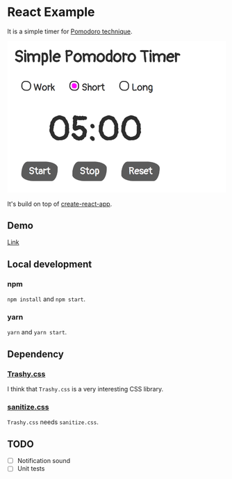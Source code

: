 # React Example

It is a simple timer for [Pomodoro technique](https://en.wikipedia.org/wiki/Pomodoro_Technique).

<kbd>
<img src="sample.png" width="600">
</kbd>

It's build on top of [create-react-app](https://github.com/facebook/create-react-app).

## Demo
[Link](https://react-pomodoro-1ba96.firebaseapp.com/)

## Local development
### npm
`npm install` and `npm start`.

### yarn
`yarn` and `yarn start`.

## Dependency
### [Trashy.css](https://t7.github.io/trashy.css/)
I think that `Trashy.css` is a very interesting CSS library.

### [sanitize.css](https://csstools.github.io/sanitize.css/)
`Trashy.css` needs `sanitize.css`.

## TODO
- [ ] Notification sound
- [ ] Unit tests
